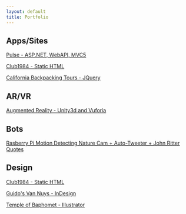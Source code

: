 ```yaml
---
layout: default
title: Portfolio
---
```

Apps/Sites
----
[Pulse - ASP.NET, WebAPI, MVC5](https://pulsecounter122920161230081918.azurewebsites.net/)

[Club1984 - Static HTML](/club1984/index.html)

[California Backpacking Tours - JQuery](/unplugged/index.html)

AR/VR
-----
[Augmented Reality - Unity3d and Vuforia](https://youtu.be/K3tCvHRkdcg)

Bots
----
[Rasberry Pi Motion Detecting Nature Cam + Auto-Tweeter + John Ritter Quotes](https://twitter.com/_ritter_cam)

Design
---------------
[Club1984 - Static HTML](/club1984/index.html)

[Guido's Van Nuys - InDesign](/guidos/menu.pdf)

[Temple of Baphomet - Illustrator](/baphomet/baphomet.png)


